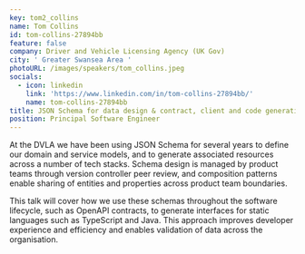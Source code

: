 ```yaml
---
key: tom2_collins
name: Tom Collins
id: tom-collins-27894bb
feature: false
company: Driver and Vehicle Licensing Agency (UK Gov)
city: ' Greater Swansea Area '
photoURL: /images/speakers/tom_collins.jpeg
socials:
  - icon: linkedin
    link: 'https://www.linkedin.com/in/tom-collins-27894bb/'
    name: tom-collins-27894bb
title: JSON Schema for data design & contract, client and code generation
position: Principal Software Engineer
---
```


At the DVLA we have been using JSON Schema for several years to define our domain and service models, and to generate associated resources across a number of tech stacks. Schema design is managed by product teams through version controller peer review, and composition patterns enable sharing of entities and properties across product team boundaries.

This talk will cover how we use these schemas throughout the software lifecycle, such as OpenAPI contracts, to generate interfaces for static languages such as TypeScript and Java. This approach improves developer experience and efficiency and enables validation of data across the organisation.
